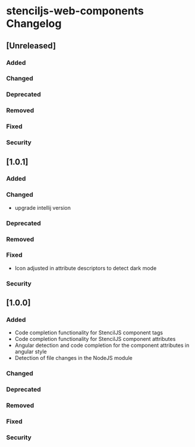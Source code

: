 <!-- Keep a Changelog guide -> https://keepachangelog.com -->

# stenciljs-web-components Changelog

## [Unreleased]
### Added

### Changed

### Deprecated

### Removed

### Fixed

### Security
## [1.0.1]
### Added

### Changed
- upgrade intellij version

### Deprecated

### Removed

### Fixed
- Icon adjusted in attribute descriptors to detect dark mode
### Security
## [1.0.0]
### Added
- Code completion functionality for StencilJS component tags
- Code completion functionality for StencilJS component attributes
- Angular detection and code completion for the component attributes in angular style
- Detection of file changes in the NodeJS module
### Changed

### Deprecated

### Removed

### Fixed

### Security
